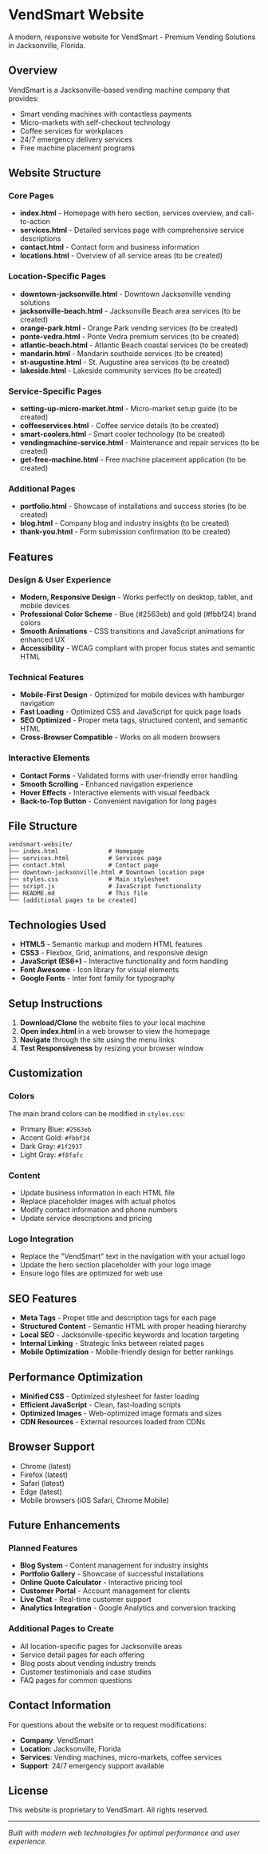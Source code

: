 # VendSmart Website

A modern, responsive website for VendSmart - Premium Vending Solutions in Jacksonville, Florida.

## Overview

VendSmart is a Jacksonville-based vending machine company that provides:
- Smart vending machines with contactless payments
- Micro-markets with self-checkout technology
- Coffee services for workplaces
- 24/7 emergency delivery services
- Free machine placement programs

## Website Structure

### Core Pages
- **index.html** - Homepage with hero section, services overview, and call-to-action
- **services.html** - Detailed services page with comprehensive service descriptions
- **contact.html** - Contact form and business information
- **locations.html** - Overview of all service areas (to be created)

### Location-Specific Pages
- **downtown-jacksonville.html** - Downtown Jacksonville vending solutions
- **jacksonville-beach.html** - Jacksonville Beach area services (to be created)
- **orange-park.html** - Orange Park vending services (to be created)
- **ponte-vedra.html** - Ponte Vedra premium services (to be created)
- **atlantic-beach.html** - Atlantic Beach coastal services (to be created)
- **mandarin.html** - Mandarin southside services (to be created)
- **st-augustine.html** - St. Augustine area services (to be created)
- **lakeside.html** - Lakeside community services (to be created)

### Service-Specific Pages
- **setting-up-micro-market.html** - Micro-market setup guide (to be created)
- **coffeeservices.html** - Coffee service details (to be created)
- **smart-coolers.html** - Smart cooler technology (to be created)
- **vendingmachine-service.html** - Maintenance and repair services (to be created)
- **get-free-machine.html** - Free machine placement application (to be created)

### Additional Pages
- **portfolio.html** - Showcase of installations and success stories (to be created)
- **blog.html** - Company blog and industry insights (to be created)
- **thank-you.html** - Form submission confirmation (to be created)

## Features

### Design & User Experience
- **Modern, Responsive Design** - Works perfectly on desktop, tablet, and mobile devices
- **Professional Color Scheme** - Blue (#2563eb) and gold (#fbbf24) brand colors
- **Smooth Animations** - CSS transitions and JavaScript animations for enhanced UX
- **Accessibility** - WCAG compliant with proper focus states and semantic HTML

### Technical Features
- **Mobile-First Design** - Optimized for mobile devices with hamburger navigation
- **Fast Loading** - Optimized CSS and JavaScript for quick page loads
- **SEO Optimized** - Proper meta tags, structured content, and semantic HTML
- **Cross-Browser Compatible** - Works on all modern browsers

### Interactive Elements
- **Contact Forms** - Validated forms with user-friendly error handling
- **Smooth Scrolling** - Enhanced navigation experience
- **Hover Effects** - Interactive elements with visual feedback
- **Back-to-Top Button** - Convenient navigation for long pages

## File Structure

```
vendsmart-website/
├── index.html              # Homepage
├── services.html           # Services page
├── contact.html            # Contact page
├── downtown-jacksonville.html # Downtown location page
├── styles.css              # Main stylesheet
├── script.js               # JavaScript functionality
├── README.md               # This file
└── [additional pages to be created]
```

## Technologies Used

- **HTML5** - Semantic markup and modern HTML features
- **CSS3** - Flexbox, Grid, animations, and responsive design
- **JavaScript (ES6+)** - Interactive functionality and form handling
- **Font Awesome** - Icon library for visual elements
- **Google Fonts** - Inter font family for typography

## Setup Instructions

1. **Download/Clone** the website files to your local machine
2. **Open index.html** in a web browser to view the homepage
3. **Navigate** through the site using the menu links
4. **Test Responsiveness** by resizing your browser window

## Customization

### Colors
The main brand colors can be modified in `styles.css`:
- Primary Blue: `#2563eb`
- Accent Gold: `#fbbf24`
- Dark Gray: `#1f2937`
- Light Gray: `#f8fafc`

### Content
- Update business information in each HTML file
- Replace placeholder images with actual photos
- Modify contact information and phone numbers
- Update service descriptions and pricing

### Logo Integration
- Replace the "VendSmart" text in the navigation with your actual logo
- Update the hero section placeholder with your logo image
- Ensure logo files are optimized for web use

## SEO Features

- **Meta Tags** - Proper title and description tags for each page
- **Structured Content** - Semantic HTML with proper heading hierarchy
- **Local SEO** - Jacksonville-specific keywords and location targeting
- **Internal Linking** - Strategic links between related pages
- **Mobile Optimization** - Mobile-friendly design for better rankings

## Performance Optimization

- **Minified CSS** - Optimized stylesheet for faster loading
- **Efficient JavaScript** - Clean, fast-loading scripts
- **Optimized Images** - Web-optimized image formats and sizes
- **CDN Resources** - External resources loaded from CDNs

## Browser Support

- Chrome (latest)
- Firefox (latest)
- Safari (latest)
- Edge (latest)
- Mobile browsers (iOS Safari, Chrome Mobile)

## Future Enhancements

### Planned Features
- **Blog System** - Content management for industry insights
- **Portfolio Gallery** - Showcase of successful installations
- **Online Quote Calculator** - Interactive pricing tool
- **Customer Portal** - Account management for clients
- **Live Chat** - Real-time customer support
- **Analytics Integration** - Google Analytics and conversion tracking

### Additional Pages to Create
- All location-specific pages for Jacksonville areas
- Service detail pages for each offering
- Blog posts about vending industry trends
- Customer testimonials and case studies
- FAQ pages for common questions

## Contact Information

For questions about the website or to request modifications:
- **Company**: VendSmart
- **Location**: Jacksonville, Florida
- **Services**: Vending machines, micro-markets, coffee services
- **Support**: 24/7 emergency support available

## License

This website is proprietary to VendSmart. All rights reserved.

---

*Built with modern web technologies for optimal performance and user experience.* 